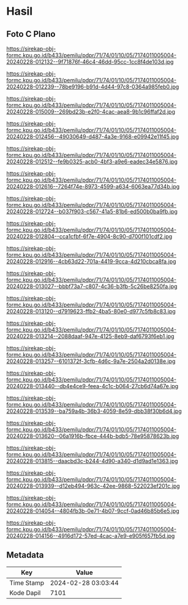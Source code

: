 # Hasil

## Foto C Plano

https://sirekap-obj-formc.kpu.go.id/b433/pemilu/pdpr/71/74/01/10/05/7174011005004-20240228-012132--9f71876f-46c4-46dd-95cc-1cc8f4de103d.jpg

https://sirekap-obj-formc.kpu.go.id/b433/pemilu/pdpr/71/74/01/10/05/7174011005004-20240228-012239--78be9196-b91d-4d44-97c8-0364a985feb0.jpg

https://sirekap-obj-formc.kpu.go.id/b433/pemilu/pdpr/71/74/01/10/05/7174011005004-20240228-015009--269bd23b-e2f0-4cac-aea8-9b1c96ffaf2d.jpg

https://sirekap-obj-formc.kpu.go.id/b433/pemilu/pdpr/71/74/01/10/05/7174011005004-20240228-012456--49030649-d487-4a3e-9168-e09942e11f45.jpg

https://sirekap-obj-formc.kpu.go.id/b433/pemilu/pdpr/71/74/01/10/05/7174011005004-20240228-012512--fe9b0325-acb0-4bf3-a9e6-eadec34e5876.jpg

https://sirekap-obj-formc.kpu.go.id/b433/pemilu/pdpr/71/74/01/10/05/7174011005004-20240228-012616--7264f74e-8973-4599-a634-6063ea77d34b.jpg

https://sirekap-obj-formc.kpu.go.id/b433/pemilu/pdpr/71/74/01/10/05/7174011005004-20240228-012724--b037f903-c567-41a5-81b6-ed500b0ba9fb.jpg

https://sirekap-obj-formc.kpu.go.id/b433/pemilu/pdpr/71/74/01/10/05/7174011005004-20240228-012804--cca1cfbf-6f7e-4904-8c90-d700f101cdf2.jpg

https://sirekap-obj-formc.kpu.go.id/b433/pemilu/pdpr/71/74/01/10/05/7174011005004-20240228-012916--4cb63d22-701a-4419-9cca-4d210cbca8fa.jpg

https://sirekap-obj-formc.kpu.go.id/b433/pemilu/pdpr/71/74/01/10/05/7174011005004-20240228-013027--bbbf73a7-c807-4c36-b3fb-5c26be8250fa.jpg

https://sirekap-obj-formc.kpu.go.id/b433/pemilu/pdpr/71/74/01/10/05/7174011005004-20240228-013120--d7919623-ffb2-4ba5-80e0-d977c5fb8c83.jpg

https://sirekap-obj-formc.kpu.go.id/b433/pemilu/pdpr/71/74/01/10/05/7174011005004-20240228-013214--2088daaf-947e-4125-8eb9-daf6793f6eb1.jpg

https://sirekap-obj-formc.kpu.go.id/b433/pemilu/pdpr/71/74/01/10/05/7174011005004-20240228-013257--6101372f-3cfb-4d6c-9a7e-2504a2d0138e.jpg

https://sirekap-obj-formc.kpu.go.id/b433/pemilu/pdpr/71/74/01/10/05/7174011005004-20240228-013440--db4e4ce9-feea-4c1c-b064-27cb6d74a67e.jpg

https://sirekap-obj-formc.kpu.go.id/b433/pemilu/pdpr/71/74/01/10/05/7174011005004-20240228-013539--ba759a4b-36b3-4059-8e59-dbb38f30b6d4.jpg

https://sirekap-obj-formc.kpu.go.id/b433/pemilu/pdpr/71/74/01/10/05/7174011005004-20240228-013620--06a1916b-fbce-444b-bdb5-78e95878623b.jpg

https://sirekap-obj-formc.kpu.go.id/b433/pemilu/pdpr/71/74/01/10/05/7174011005004-20240228-013815--daacbd3c-b244-4d90-a340-d1d9ad1e1363.jpg

https://sirekap-obj-formc.kpu.go.id/b433/pemilu/pdpr/71/74/01/10/05/7174011005004-20240228-013939--d12eb494-963c-42ee-9868-522023ef201c.jpg

https://sirekap-obj-formc.kpu.go.id/b433/pemilu/pdpr/71/74/01/10/05/7174011005004-20240228-014054--4804fb3b-0e71-4b07-9ccf-0ad46b85b6e5.jpg

https://sirekap-obj-formc.kpu.go.id/b433/pemilu/pdpr/71/74/01/10/05/7174011005004-20240228-014156--4916d172-57ed-4cac-a7e9-e905f657fb5d.jpg


## Metadata

| Key        | Value               |
| ---------- | ------------------- |
| Time Stamp | 2024-02-28 03:03:44 |
| Kode Dapil | 7101                |



